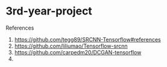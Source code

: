 # 3rd-year-project

References
1. https://github.com/tegg89/SRCNN-Tensorflow#references
2. https://github.com/liliumao/Tensorflow-srcnn
3. https://github.com/carpedm20/DCGAN-tensorflow
4. 
